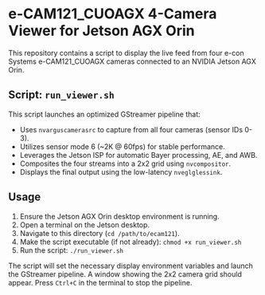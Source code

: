 # e-CAM121_CUOAGX 4-Camera Viewer for Jetson AGX Orin

This repository contains a script to display the live feed from four e-con Systems e-CAM121_CUOAGX cameras connected to an NVIDIA Jetson AGX Orin.

## Script: `run_viewer.sh`

This script launches an optimized GStreamer pipeline that:
*   Uses `nvarguscamerasrc` to capture from all four cameras (sensor IDs 0-3).
*   Utilizes sensor mode 6 (~2K @ 60fps) for stable performance.
*   Leverages the Jetson ISP for automatic Bayer processing, AE, and AWB.
*   Composites the four streams into a 2x2 grid using `nvcompositor`.
*   Displays the final output using the low-latency `nveglglessink`.

## Usage

1.  Ensure the Jetson AGX Orin desktop environment is running.
2.  Open a terminal on the Jetson desktop.
3.  Navigate to this directory (`cd /path/to/ecam121`).
4.  Make the script executable (if not already): `chmod +x run_viewer.sh`
5.  Run the script: `./run_viewer.sh`

The script will set the necessary display environment variables and launch the GStreamer pipeline. A window showing the 2x2 camera grid should appear. Press `Ctrl+C` in the terminal to stop the pipeline.
